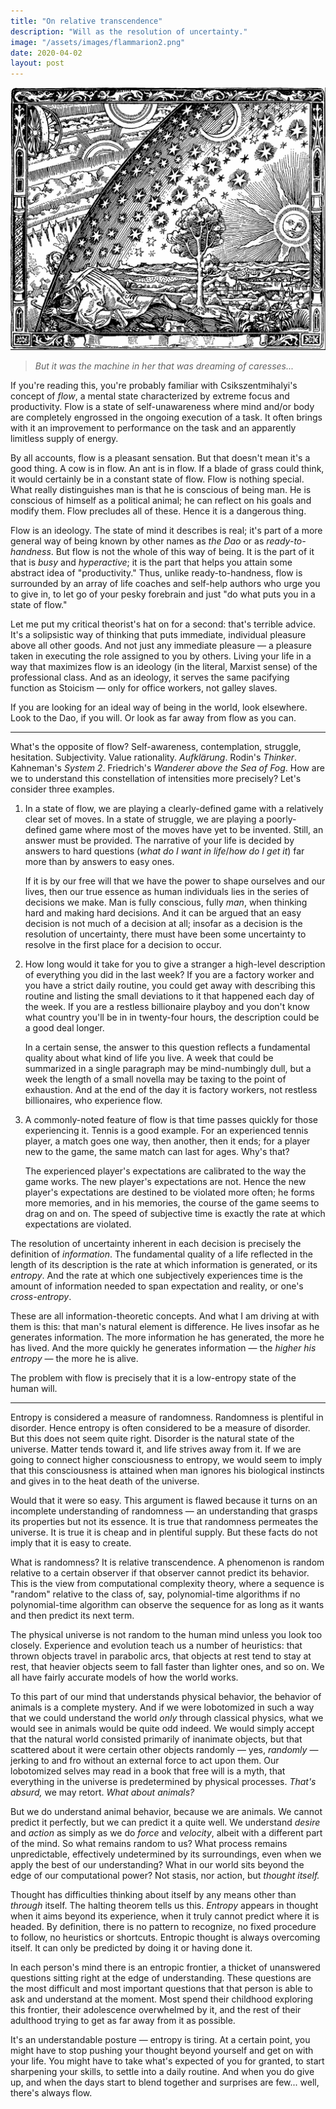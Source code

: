 ```yaml
---
title: "On relative transcendence"
description: "Will as the resolution of uncertainty."
image: "/assets/images/flammarion2.png"
date: 2020-04-02
layout: post
---
```


![](/assets/images/flammarion2.png)

> _But it was the machine in her that was dreaming of caresses..._

If you're reading this, you're probably familiar with Csikszentmihalyi's concept of _flow_, a mental state characterized by extreme focus and productivity. Flow is a state of self-unawareness where mind and/or body are completely engrossed in the ongoing execution of a task. It often brings with it an improvement to performance on the task and an apparently limitless supply of energy.

By all accounts, flow is a pleasant sensation. But that doesn't mean it's a good thing. A cow is in flow. An ant is in flow. If a blade of grass could think, it would certainly be in a constant state of flow. Flow is nothing special. What really distinguishes man is that he is conscious of being man. He is conscious of himself as a political animal; he can reflect on his goals and modify them. Flow precludes all of these. Hence it is a dangerous thing.

Flow is an ideology. The state of mind it describes is real; it's part of a more general way of being known by other names as _the Dao_ or as _ready-to-handness_. But flow is not the whole of this way of being. It is the part of it that is _busy_ and _hyperactive_; it is the part that helps you attain some abstract idea of "productivity." Thus, unlike ready-to-handness, flow is surrounded by an array of life coaches and self-help authors who urge you to give in, to let go of your pesky forebrain and just "do what puts you in a state of flow."

Let me put my critical theorist's hat on for a second: that's terrible advice. It's a solipsistic way of thinking that puts immediate, individual pleasure above all other goods. And not just any immediate pleasure — a pleasure taken in executing the role assigned to you by others. Living your life in a way that maximizes flow is an ideology (in the literal, Marxist sense) of the professional class. And as an ideology, it serves the same pacifying function as Stoicism — only for office workers, not galley slaves.

If you are looking for an ideal way of being in the world, look elsewhere. Look to the Dao, if you will. Or look as far away from flow as you can.

---

What's the opposite of flow? Self-awareness, contemplation, struggle, hesitation. Subjectivity. Value rationality. _Aufklärung_. Rodin's _Thinker_. Kahneman's _System 2_. Friedrich's _Wanderer above the Sea of Fog_. How are we to understand this constellation of intensities more precisely? Let's consider three examples.

1. In a state of flow, we are playing a clearly-defined game with a relatively clear set of moves. In a state of struggle, we are playing a poorly-defined game where most of the moves have yet to be invented. Still, an answer must be provided. The narrative of your life is decided by answers to hard questions (_what do I want in life_/_how do I get it_) far more than by answers to easy ones.

   If it is by our free will that we have the power to shape ourselves and our lives, then our true essence as human individuals lies in the series of decisions we make. Man is fully conscious, fully _man_, when thinking hard and making hard decisions. And it can be argued that an easy decision is not much of a decision at all; insofar as a decision is the resolution of uncertainty, there must have been some uncertainty to resolve in the first place for a decision to occur.

2. How long would it take for you to give a stranger a high-level description of everything you did in the last week? If you are a factory worker and you have a strict daily routine, you could get away with describing this routine and listing the small deviations to it that happened each day of the week. If you are a restless billionaire playboy and you don't know what country you'll be in in twenty-four hours, the description could be a good deal longer.

   In a certain sense, the answer to this question reflects a fundamental quality about what kind of life you live. A week that could be summarized in a single paragraph may be mind-numbingly dull, but a week the length of a small novella may be taxing to the point of exhaustion. And at the end of the day it is factory workers, not restless billionaires, who experience flow.

3. A commonly-noted feature of flow is that time passes quickly for those experiencing it. Tennis is a good example. For an experienced tennis player, a match goes one way, then another, then it ends; for a player new to the game, the same match can last for ages. Why's that?

   The experienced player's expectations are calibrated to the way the game works. The new player's expectations are not. Hence the new player's expectations are destined to be violated more often; he forms more memories, and in his memories, the course of the game seems to drag on and on. The speed of subjective time is exactly the rate at which expectations are violated.

The resolution of uncertainty inherent in each decision is precisely the definition of _information_. The fundamental quality of a life reflected in the length of its description is the rate at which information is generated, or its _entropy_. And the rate at which one subjectively experiences time is the amount of information needed to span expectation and reality, or one's _cross-entropy_.

These are all information-theoretic concepts. And what I am driving at with them is this: that man's natural element is difference. He lives insofar as he generates information. The more information he has generated, the more he has lived. And the more quickly he generates information — the _higher his entropy_ — the more he is alive.

The problem with flow is precisely that it is a low-entropy state of the human will.

---

Entropy is considered a measure of randomness. Randomness is plentiful in disorder. Hence entropy is often considered to be a measure of disorder. But this does not seem quite right. Disorder is the natural state of the universe. Matter tends toward it, and life strives away from it. If we are going to connect higher consciousness to entropy, we would seem to imply that this consciousness is attained when man ignores his biological instincts and gives in to the heat death of the universe.

Would that it were so easy. This argument is flawed because it turns on an incomplete understanding of randomness — an understanding that grasps its properties but not its essence. It is true that randomness permeates the universe. It is true it is cheap and in plentiful supply. But these facts do not imply that it is easy to create.

What is randomness? It is relative transcendence. A phenomenon is random relative to a certain observer if that observer cannot predict its behavior. This is the view from computational complexity theory, where a sequence is "random" relative to the class of, say, polynomial-time algorithms if no polynomial-time algorithm can observe the sequence for as long as it wants and then predict its next term.

The physical universe is not random to the human mind unless you look too closely. Experience and evolution teach us a number of heuristics: that thrown objects travel in parabolic arcs, that objects at rest tend to stay at rest, that heavier objects seem to fall faster than lighter ones, and so on. We all have fairly accurate models of how the world works.

To this part of our mind that understands physical behavior, the behavior of animals is a complete mystery. And if we were lobotomized in such a way that we could understand the world _only_ through classical physics, what we would see in animals would be quite odd indeed. We would simply accept that the natural world consisted primarily of inanimate objects, but that scattered about it were certain other objects randomly — yes, _randomly_ — jerking to and fro without an external force to act upon them. Our lobotomized selves may read in a book that free will is a myth, that everything in the universe is predetermined by physical processes. _That's absurd,_ we may retort. _What about animals?_

But we do understand animal behavior, because we are animals. We cannot predict it perfectly, but we can predict it a quite well. We understand _desire_ and _action_ as simply as we do _force_ and _velocity_, albeit with a different part of the mind. So what remains random to us? What process remains unpredictable, effectively undetermined by its surroundings, even when we apply the best of our understanding? What in our world sits beyond the edge of our computational power? Not stasis, nor action, but _thought itself._

Thought has difficulties thinking about itself by any means other than _through_ itself. The halting theorem tells us this. _Entropy_ appears in thought when it aims beyond its experience, when it truly cannot predict where it is headed. By definition, there is no pattern to recognize, no fixed procedure to follow, no heuristics or shortcuts. Entropic thought is always overcoming itself. It can only be predicted by doing it or having done it.

In each person's mind there is an entropic frontier, a thicket of unanswered questions sitting right at the edge of understanding. These questions are the most difficult and most important questions that that person is able to ask and understand at the moment. Most spend their childhood exploring this frontier, their adolescence overwhelmed by it, and the rest of their adulthood trying to get as far away from it as possible.

It's an understandable posture — entropy is tiring. At a certain point, you might have to stop pushing your thought beyond yourself and get on with your life. You might have to take what's expected of you for granted, to start sharpening your skills, to settle into a daily routine. And when you do give up, and when the days start to blend together and surprises are few... well, there's always flow.
